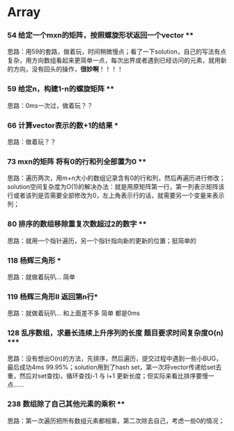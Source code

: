 # Array

### 54 给定一个mxn的矩阵，按照螺旋形状返回一个vector **
思路：用59的套路，做着玩，时间稍微慢点；看了一下solution，自己的写法有点复杂，用方向数组看起来更简单一点，每次出界或者遇到已经访问的元素，就用新的方向，没有回头的操作，**很妙啊**！！！！

### 59 给定n，构建1-n的螺旋矩阵 **
思路：0ms一次过，做着玩？？

### 66 计算vector表示的数+1的结果 *
思路：做着玩？？

### 73 mxn的矩阵 将有0的行和列全部置为0 **
思路：遍历两次，用m+n大小的数组记录含有0的行和列，然后再遍历进行修改；solution空间复杂度为O(1)的解决办法：就是用原矩阵第一行，第一列表示矩阵该行或者该列是否需要全部修改为0，左上角表示行的话，就需要另一个变量来表示列；

### 80 排序的数组移除重复次数超过2的数字 **
思路：就用一个指针遍历，另一个指针指向新的更新的位置；挺简单的

### 118 杨辉三角形 *
思路：就做着玩叭… 简单

### 119 杨辉三角形II 返回第n行*
思路：就做着玩叭… 和上面差不多 简单 都是0ms

### 128 乱序数组，求最长连续上升序列的长度 题目要求时间复杂度O(n) ***
思路：没有想出O(n)的方法，先排序，然后遍历，提交过程中遇到一些小BUG，最后成功4ms 99.95%；solution用到了hash set，第一次将vector传递给set去重，然后对set查找i，循环查找i-1 与 i+1 更新长度；但实际来看比排序要慢一点……

### 238 数组除了自己其他元素的乘积 **
思路：第一次遍历把所有数组元素都相乘，第二次除去自己，考虑一些0的情况；
